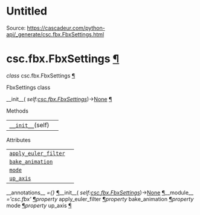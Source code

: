 # Untitled

Source: https://cascadeur.com/python-api/_generate/csc.fbx.FbxSettings.html

# csc.fbx.FbxSettings [¶](https://cascadeur.com/python-api/_generate/csc.fbx.FbxSettings.html\#csc-fbx-fbxsettings "Permalink to this heading")

_class_ csc.fbx.FbxSettings [¶](https://cascadeur.com/python-api/_generate/csc.fbx.FbxSettings.html#csc.fbx.FbxSettings "Permalink to this definition")

FbxSettings class

\_\_init\_\_( _self:[csc.fbx.FbxSettings](https://cascadeur.com/python-api/csc.html#csc.fbx.FbxSettings "csc.fbx.FbxSettings")_)→[None](https://docs.python.org/3/library/constants.html#None "(in Python v3.13)") [¶](https://cascadeur.com/python-api/_generate/csc.fbx.FbxSettings.html#csc.fbx.FbxSettings.__init__ "Permalink to this definition")

Methods

|     |     |
| --- | --- |
| [`__init__`](https://cascadeur.com/python-api/csc.html#csc.fbx.FbxSettings.__init__ "csc.fbx.FbxSettings.__init__")(self) |  |

Attributes

|     |     |
| --- | --- |
| [`apply_euler_filter`](https://cascadeur.com/python-api/csc.html#csc.fbx.FbxSettings.apply_euler_filter "csc.fbx.FbxSettings.apply_euler_filter") |  |
| [`bake_animation`](https://cascadeur.com/python-api/csc.html#csc.fbx.FbxSettings.bake_animation "csc.fbx.FbxSettings.bake_animation") |  |
| [`mode`](https://cascadeur.com/python-api/csc.html#csc.fbx.FbxSettings.mode "csc.fbx.FbxSettings.mode") |  |
| [`up_axis`](https://cascadeur.com/python-api/csc.html#csc.fbx.FbxSettings.up_axis "csc.fbx.FbxSettings.up_axis") |  |

\_\_annotations\_\_ _={}_ [¶](https://cascadeur.com/python-api/_generate/csc.fbx.FbxSettings.html#csc.fbx.FbxSettings.__annotations__ "Permalink to this definition")\_\_init\_\_( _self:[csc.fbx.FbxSettings](https://cascadeur.com/python-api/csc.html#csc.fbx.FbxSettings "csc.fbx.FbxSettings")_)→[None](https://docs.python.org/3/library/constants.html#None "(in Python v3.13)") [¶](https://cascadeur.com/python-api/_generate/csc.fbx.FbxSettings.html#id0 "Permalink to this definition")\_\_module\_\_ _='csc.fbx'_ [¶](https://cascadeur.com/python-api/_generate/csc.fbx.FbxSettings.html#csc.fbx.FbxSettings.__module__ "Permalink to this definition")_property_ apply\_euler\_filter [¶](https://cascadeur.com/python-api/_generate/csc.fbx.FbxSettings.html#csc.fbx.FbxSettings.apply_euler_filter "Permalink to this definition")_property_ bake\_animation [¶](https://cascadeur.com/python-api/_generate/csc.fbx.FbxSettings.html#csc.fbx.FbxSettings.bake_animation "Permalink to this definition")_property_ mode [¶](https://cascadeur.com/python-api/_generate/csc.fbx.FbxSettings.html#csc.fbx.FbxSettings.mode "Permalink to this definition")_property_ up\_axis [¶](https://cascadeur.com/python-api/_generate/csc.fbx.FbxSettings.html#csc.fbx.FbxSettings.up_axis "Permalink to this definition")